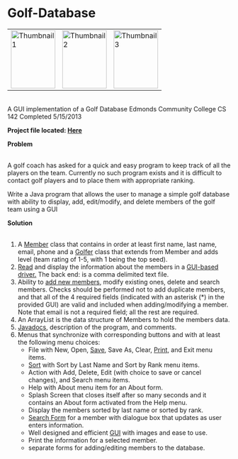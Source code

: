 # Golf-Database

<table><tr><td>
<a href="https://cloud.githubusercontent.com/assets/9287625/7329625/262f45f8-ea96-11e4-8cf4-b2f9c7c70e6b.jpg" target="_blank">
<img src="https://cloud.githubusercontent.com/assets/9287625/7329622/13dd4832-ea96-11e4-87f5-431864ce6c6c.jpg" width="100" height="131" border="0" alt="Thumbnail 1" /></a></td><td>

<a href="https://cloud.githubusercontent.com/assets/9287625/7329635/375f0232-ea96-11e4-9ed1-df9dae32b59c.jpg" target="_blank">
<img src="https://cloud.githubusercontent.com/assets/9287625/7329641/442d8038-ea96-11e4-963c-48c1b3445141.jpg" width="100" height="131" border="0" alt="Thumbnail 2" /></a></td><td>

<a href="https://cloud.githubusercontent.com/assets/9287625/7329647/4f1583b0-ea96-11e4-9fbd-74d5e902a86c.jpg" target="_blank">
<img src="https://cloud.githubusercontent.com/assets/9287625/7329651/593233b6-ea96-11e4-9863-a937d9fdf10b.jpg" width="100" height="131" border="0" alt="Thumbnail 3" /></a></td></tr></table><br>
A GUI implementation of a Golf Database
Edmonds Community College CS 142
Completed 5/15/2013

<b>Project file located: <a href="https://github.com/cjsteigerwald/Golf-Database/blob/master/Golf%20Database/dist/Golf_Database.jar">Here</a></b>

<strong><bold>Problem</strong><bold><br><br>
<p>A golf coach has asked for a quick and easy program to keep track of
all the players on the team.  Currently no such program exists and it is difficult to
contact golf players and to place them with appropriate ranking.</p>
<p>Write a Java program that allows the user to manage a simple golf database with
ability to display, add, edit/modify, and delete members of the golf team using a GUI</P>

<strong><bold>Solution</strong><bold><br><br>
<OL>
<LI>A <a href="https://github.com/cjsteigerwald/Golf-Database/blob/master/Golf%20Database/src/Golf/Member.java">Member</a> class that contains in order at least first name, last name, email, phone and a <a href="https://github.com/cjsteigerwald/Golf-Database/blob/master/Golf%20Database/src/Golf/Golfer.java">Golfer</a> class that extends from Member and adds level (team rating of 1-5, with 1 being the top seed).
<LI><a href="https://github.com/cjsteigerwald/Golf-Database/blob/master/Golf%20Database/src/Golf/ReadFile.java">Read</a> and display the information about the members in a <a href="https://github.com/cjsteigerwald/Golf-Database/blob/master/Golf%20Database/src/Golf/GolfGUI.java">GUI-based driver.</a> The back end: 
is a comma delimited text file.

<LI>Ability to <a href="https://github.com/cjsteigerwald/Golf-Database/blob/master/Golf%20Database/src/Golf/AddFormJDialog.java">add new members</a>, modify existing ones, delete and search members. Checks
should be performed not to add duplicate members, and that all of the 4 required fields
(indicated with an asterisk (*) in the provided GUI) are valid and included when
adding/modifying a member. Note that email is not a required field; all the rest are
required.

<LI>An ArrayList is the data structure of Members to hold the members data.

<LI><a href="https://github.com/cjsteigerwald/Golf-Database/tree/master/Golf%20Database/dist/javadoc">Javadocs</a>, description of the program, and comments.

<LI>Menus that synchronize with corresponding buttons and with at least the following menu
choices:
<UL>
<LI>File with New, Open, <a href="https://github.com/cjsteigerwald/Golf-Database/blob/master/Golf%20Database/src/Golf/WriteFile.java">Save</a>, Save As, Clear, <a href="https://github.com/cjsteigerwald/Golf-Database/blob/master/Golf%20Database/src/Golf/PrintUtilities.java">Print</a>, and Exit menu items.

<LI><a href="https://github.com/cjsteigerwald/Golf-Database/blob/master/Golf%20Database/src/Golf/Sort.java">Sort</a> with Sort by Last Name and Sort by Rank menu items.

<LI>Action with Add, Delete, Edit (with choice to save or cancel changes), and Search
menu items.

<LI>Help with About menu item for an About form.

<LI>Splash Screen that closes itself after so many seconds and
it contains an About form activated from the Help menu.

<LI>Display the members sorted by last name or sorted by rank.

<LI><a href="https://github.com/cjsteigerwald/Golf-Database/blob/master/Golf%20Database/src/Golf/SearchFormDialog.form">Search Form</a> for a member with dialogue box that updates as user enters information.

<LI>Well designed and efficient <a href="https://github.com/cjsteigerwald/Golf-Database/blob/master/Golf%20Database/src/Golf/GolfGUI.java">GUI</a> with images and ease to use.

<LI>Print the information for a selected member.

<LI>separate forms for adding/editing members to the database.

